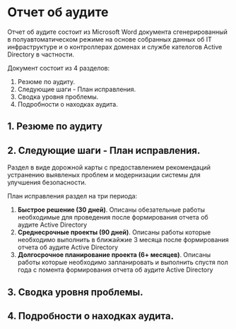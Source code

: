 # Отчет об аудите

Отчет об аудите состоит из Microsoft Word документа сгенерированный в полуавтоматическом режиме на основе собранных данных об IT инфраструктуре и о контроллерах доменах и службе кателогов Active Directory в частности.

Документ состоит из 4 разделов:

1. Резюме по аудиту. 
2. Следующие шаги - План исправления.
3. Сводка уровня проблемы.
4. Подробности о находках аудита.


## 1. Резюме по аудиту


## 2. Следующие шаги - План исправления.

Раздел в виде дорожной карты с предоставлением рекомендаций устранению выявленых проблем и модернизации системы для улучшения безопасности.

План исправления раздел на три периода:
1. **Быстрое решение (30 дней)**. Описаны обезательные работы необходимые для проведения после формирования отчета об аудите Active Directory
2. **Среднесрочные проекты (90 дней)**. Описаны работы которые необходимо выполнить в ближайжие 3 месяца после формирования отчета об аудите Active Directory
3. **Долгосрочное планирование проекта (6+ месяцев)**. Описаны работы которые необходимо запланировать и выполнить спустя пол года с помента формирования отчета об аудите Active Directory


## 3. Сводка уровня проблемы.


## 4. Подробности о находках аудита.

